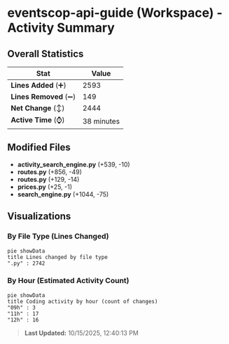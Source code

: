 # eventscop-api-guide (Workspace) - Activity Summary 

## Overall Statistics

| Stat                   | Value                                                             |
| ---------------------- | ----------------------------------------------------------------- |
| **Lines Added** (➕)   | 2593                                          |
| **Lines Removed** (➖) | 149                                        |
| **Net Change** (↕)    | 2444                |
| **Active Time** (⌚)   | 38 minutes |


## Modified Files
- **activity_search_engine.py** (+539, -10)
- **routes.py** (+856, -49)
- **routes.py** (+129, -14)
- **prices.py** (+25, -1)
- **search_engine.py** (+1044, -75)

## Visualizations

### By File Type (Lines Changed)

```mermaid
pie showData
title Lines changed by file type
".py" : 2742
```

### By Hour (Estimated Activity Count)

```mermaid
pie showData
title Coding activity by hour (count of changes)
"09h" : 3
"11h" : 17
"12h" : 16
```


> **Last Updated:** 10/15/2025, 12:40:13 PM